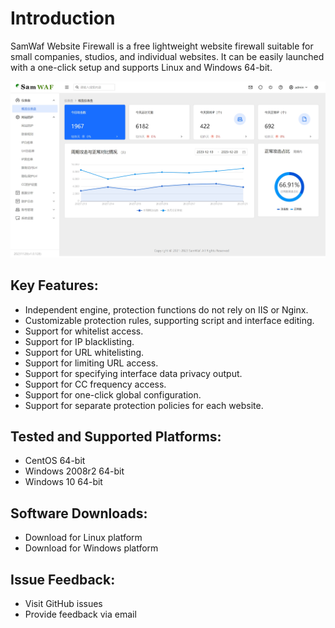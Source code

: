 # Introduction
SamWaf Website Firewall is a free lightweight website firewall suitable for small companies, studios, and individual websites. It can be easily launched with a one-click setup and supports Linux and Windows 64-bit.

![Overview of SamWaf Website Firewall](/images/overview.png)

## Key Features:
- Independent engine, protection functions do not rely on IIS or Nginx.
- Customizable protection rules, supporting script and interface editing.
- Support for whitelist access.
- Support for IP blacklisting.
- Support for URL whitelisting.
- Support for limiting URL access.
- Support for specifying interface data privacy output.
- Support for CC frequency access.
- Support for one-click global configuration.
- Support for separate protection policies for each website.

## Tested and Supported Platforms:
- CentOS 64-bit
- Windows 2008r2 64-bit
- Windows 10 64-bit

## Software Downloads:
- Download for Linux platform
- Download for Windows platform

## Issue Feedback:
- Visit GitHub issues
- Provide feedback via email